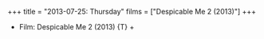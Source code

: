 +++
title = "2013-07-25: Thursday"
films = ["Despicable Me 2 (2013)"]
+++


* Film: Despicable Me 2 (2013) {T} +
